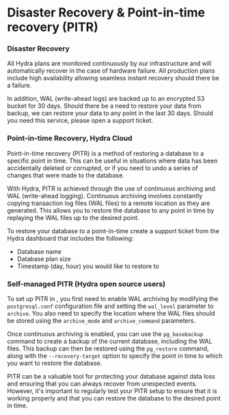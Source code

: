 # Disaster Recovery & Point-in-time recovery (PITR)

### Disaster Recovery

All Hydra plans are monitored continuously by our infrastructure and will automatically recover in the case of hardware failure. All production plans include high availability allowing seamless instant recovery should there be a failure.

In addition, WAL (write-ahead logs) are backed up to an encrypted S3 bucket for 30 days. Should there be a need to restore your data from backup, we can restore your data to any point in the last 30 days. Should you need this service, please open a support ticket.

### Point-in-time Recovery, Hydra Cloud

Point-in-time recovery (PITR) is a method of restoring a database to a specific point in time. This can be useful in situations where data has been accidentally deleted or corrupted, or if you need to undo a series of changes that were made to the database.

With Hydra, PITR is achieved through the use of continuous archiving and WAL (write-ahead logging). Continuous archiving involves constantly copying transaction log files (WAL files) to a remote location as they are generated. This allows you to restore the database to any point in time by replaying the WAL files up to the desired point.

To restore your database to a point-in-time create a support ticket from the Hydra dashboard that includes the following:

* Database name
* Database plan size
* Timestamp (day, hour) you would like to restore to

### Self-managed PITR (Hydra open source users)

To set up PITR in , you first need to enable WAL archiving by modifying the `postgresql.conf` configuration file and setting the `wal_level` parameter to `archive`. You also need to specify the location where the WAL files should be stored using the `archive_mode` and `archive_command` parameters.

Once continuous archiving is enabled, you can use the `pg_basebackup` command to create a backup of the current database, including the WAL files. This backup can then be restored using the `pg_restore` command, along with the `--recovery-target` option to specify the point in time to which you want to restore the database.





PITR can be a valuable tool for protecting your database against data loss and ensuring that you can always recover from unexpected events. However, it's important to regularly test your PITR setup to ensure that it is working properly and that you can restore the database to the desired point in time.
